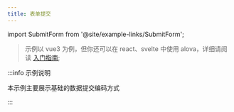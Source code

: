 ```yaml
---
title: 表单提交
---
```


import SubmitForm from '@site/example-links/SubmitForm';

> 示例以 vue3 为例，但你还可以在 react、svelte 中使用 alova，详细请阅读 [入门指南](/next/tutorial/getting-started/introduce);

<SubmitForm></SubmitForm>

:::info 示例说明

本示例主要展示基础的数据提交编码方式

:::
